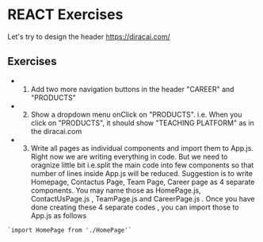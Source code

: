 # REACT Exercises

Let's try to design the header https://diracai.com/


##  Exercises

  -  1. Add two more navigation buttons in the header "CAREER" and "PRODUCTS" 
  -  2. Show a dropdown menu onClick on "PRODUCTS". i.e. When you click on "PRODUCTS", it should show "TEACHING PLATFORM" as in the diracai.com 
  -  3. Write all pages as individual components and import them to App.js. Right now we are writing everything in code. But we need to oragnize little bit i.e.split the main code into few components so that number of lines inside App.js will be reduced. Suggestion is to write Homepage, Contactus Page, Team Page, Career page as 4 separate components. You may name those as HomePage.js, ContactUsPage.js , TeamPage.js and CareerPage.js . Once you have done creating these 4 separate codes , you can import those to App.js as follows

    `import HomePage from './HomePage'`

 



